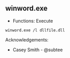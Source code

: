 ## winword.exe

* Functions: Execute

```
winword.exe /l dllfile.dll
```

Acknowledgements:
* Casey Smith - @subtee
